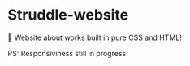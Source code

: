 # Struddle-website
📰 Website about works built in pure CSS and HTML!

PS: Responsiviness still in progress!
